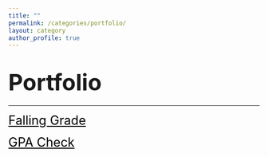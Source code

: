 ```yaml
---
title: ""
permalink: /categories/portfolio/
layout: category
author_profile: true
---
```


# <span style="font-size: 45px">Portfolio</span>

***

<a href="https://nam-ki-bok.github.io/fallinggrade/Falling_Grade_README/" style="font-size: 25px; color: black;">Falling Grade</a>

<a href="https://nam-ki-bok.github.io/categories/GPA_Check/" style="color: black; font-size: 25px">GPA Check</a>

